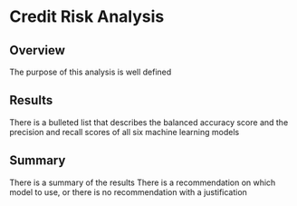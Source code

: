 # Credit Risk Analysis #

## Overview ##

The purpose of this analysis is well defined

## Results ##

There is a bulleted list that describes the balanced accuracy score and the precision and recall scores of all six machine learning models

## Summary ##

There is a summary of the results
There is a recommendation on which model to use, or there is no recommendation with a justification
